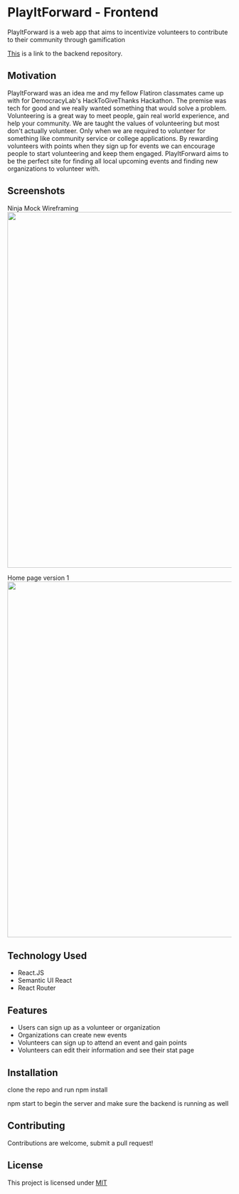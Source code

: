 # PlayItForward - Frontend

PlayItForward is a web app that aims to incentivize volunteers to contribute to their community through gamification

[This](https://github.com/Taljjaa/backend-play-it-forward) is a link to the backend repository.

## Motivation

PlayItForward was an idea me and my fellow Flatiron classmates came up with for DemocracyLab's HackToGiveThanks Hackathon. The premise was tech for good and we really wanted something that would solve a problem. Volunteering is a great way to meet people, gain real world experience, and help your community. We are taught the values of volunteering but most don't actually volunteer. Only when we are required to volunteer for something like community service or college applications. By rewarding volunteers with points when they sign up for events we can encourage people to start volunteering and keep them engaged. PlayItForward aims to be the perfect site for finding all local upcoming events and finding new organizations to volunteer with.

## Screenshots

Ninja Mock Wireframing
<img src="https://imgur.com/5JR7TtA" width="800">

Home page version 1
<img src="https://i.imgur.com/qUAjxYl.jpg" width="800">

## Technology Used

-  React.JS
-  Semantic UI React
-  React Router

## Features

-  Users can sign up as a volunteer or organization
-  Organizations can create new events
-  Volunteers can sign up to attend an event and gain points
-  Volunteers can edit their information and see their stat page

## Installation

clone the repo and run npm install

npm start to begin the server and make sure the backend is running as well

## Contributing

Contributions are welcome, submit a pull request!

## License

This project is licensed under [MIT](https://choosealicense.com/licenses/mit/)

